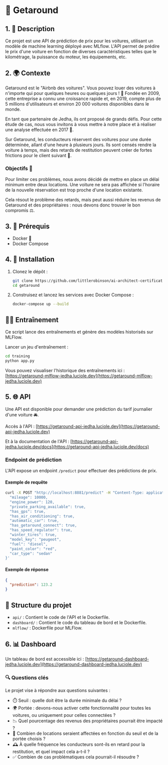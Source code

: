 # 🚗 Getaround

## 1. 📝 Description

Ce projet est une API de prédiction de prix pour les voitures, utilisant un modèle de machine learning déployé avec MLflow. L'API permet de prédire le prix d'une voiture en fonction de diverses caractéristiques telles que le kilométrage, la puissance du moteur, les équipements, etc.

## 2. 🌍 Contexte

Getaround est le "Airbnb des voitures". Vous pouvez louer des voitures à n'importe qui pour quelques heures ou quelques jours ! 🚙 Fondée en 2009, cette entreprise a connu une croissance rapide et, en 2019, compte plus de 5 millions d'utilisateurs et environ 20 000 voitures disponibles dans le monde.

En tant que partenaire de Jedha, ils ont proposé de grands défis. Pour cette étude de cas, nous vous invitons à vous mettre à notre place et à réaliser une analyse effectuée en 2017 🔮.

Sur Getaround, les conducteurs réservent des voitures pour une durée déterminée, allant d'une heure à plusieurs jours. Ils sont censés rendre la voiture à temps, mais des retards de restitution peuvent créer de fortes frictions pour le client suivant 🚦.

### Objectifs 🎯

Pour limiter ces problèmes, nous avons décidé de mettre en place un délai minimum entre deux locations. Une voiture ne sera pas affichée si l'horaire de la nouvelle réservation est trop proche d'une location existante.

Cela résout le problème des retards, mais peut aussi réduire les revenus de Getaround et des propriétaires : nous devons donc trouver le bon compromis ⚖️.

## 3. 🔧 Prérequis

- Docker 🐳
- Docker Compose

## 4. 🚀 Installation

1. Clonez le dépôt :

   ```sh
   git clone https://github.com/littlerobinson/ai-architect-certification/tree/main/getaround
   cd getaround
   ```

2. Construisez et lancez les services avec Docker Compose :

   ```sh
   docker-compose up --build
   ```

## 🧑‍🏫 Entraînement

Ce script lance des entraînements et génère des modèles historisés sur MLFlow.

Lancer un jeu d'entraînement :

```bash
cd training
python app.py
```

Vous pouvez visualiser l'historique des entraînements ici : [https://getaround-mlflow-jedha.luciole.dev](https://getaround-mlflow-jedha.luciole.dev)

## 5. 🌐 API

Une API est disponible pour demander une prédiction du tarif journalier d'une voiture 🚘.

Accès à l'API : [https://getaround-api-jedha.luciole.dev](https://getaround-api-jedha.luciole.dev)

Et à la documentation de l'API : [https://getaround-api-jedha.luciole.dev/docs](https://getaround-api-jedha.luciole.dev/docs)

### Endpoint de prédiction

L'API expose un endpoint `/predict` pour effectuer des prédictions de prix.

#### Exemple de requête

```sh
curl -X POST "http://localhost:8881/predict" -H "Content-Type: application/json" -d '{
  "mileage": 10000,
  "engine_power": 120,
  "private_parking_available": true,
  "has_gps": true,
  "has_air_conditioning": true,
  "automatic_car": true,
  "has_getaround_connect": true,
  "has_speed_regulator": true,
  "winter_tires": true,
  "model_key": "peugeot",
  "fuel": "diesel",
  "paint_color": "red",
  "car_type": "sedan"
}'
```

#### Exemple de réponse

```json
{
  "prediction": 123.2
}
```

## 📁 Structure du projet

- `api/` : Contient le code de l'API et le Dockerfile.
- `dashboard/` : Contient le code du tableau de bord et le Dockerfile.
- `mlflow/` : Dockerfile pour MLFlow.

## 6. 📊 Dashboard

Un tableau de bord est accessible ici : [https://getaround-dashboard-jedha.luciole.dev](https://getaround-dashboard-jedha.luciole.dev)

### 🔍 Questions clés

Le projet vise à répondre aux questions suivantes :

- ⏱️ Seuil : quelle doit être la durée minimale du délai ?
- 🌍 Portée : devons-nous activer cette fonctionnalité pour toutes les voitures, ou uniquement pour celles connectées ?
- 📉 Quel pourcentage des revenus des propriétaires pourrait être impacté ?
- 🔄 Combien de locations seraient affectées en fonction du seuil et de la portée choisis ?
- 🕰️ À quelle fréquence les conducteurs sont-ils en retard pour la restitution, et quel impact cela a-t-il ?
- ✅ Combien de cas problématiques cela pourrait-il résoudre ?
